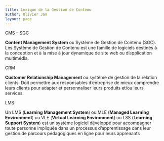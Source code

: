 ```yaml
---
title: Lexique de la Gestion de Contenu
author: Olivier Jan
layout: page
--- 
```


CMS – SGC

**Content Management System** ou Système de Gestion de Contenu (SGC). Les Système de Gestion de Contenu est une famille de logiciels destinés à la conception et à la mise à jour dynamique de site web ou d’application multimédia.

CRM

**Customer Relationship Management** ou système de gestion de la relation clients. Doit permettre aux responsables d’entreprise de mieux comprendre leurs clients pour adapter et personnaliser leurs produits et/ou leurs services.

LMS

Un LMS (**Learning Management System**) ou MLE (**Managed Learning Environment**) ou VLE (**Virtual Learning Environment**) ou LSS (**Learning Support System**) est un système logiciel développé pour accompagner toute personne impliquée dans un processus d’apprentissage dans leur gestion de parcours pédagogiques en ligne pour leurs apprenants
